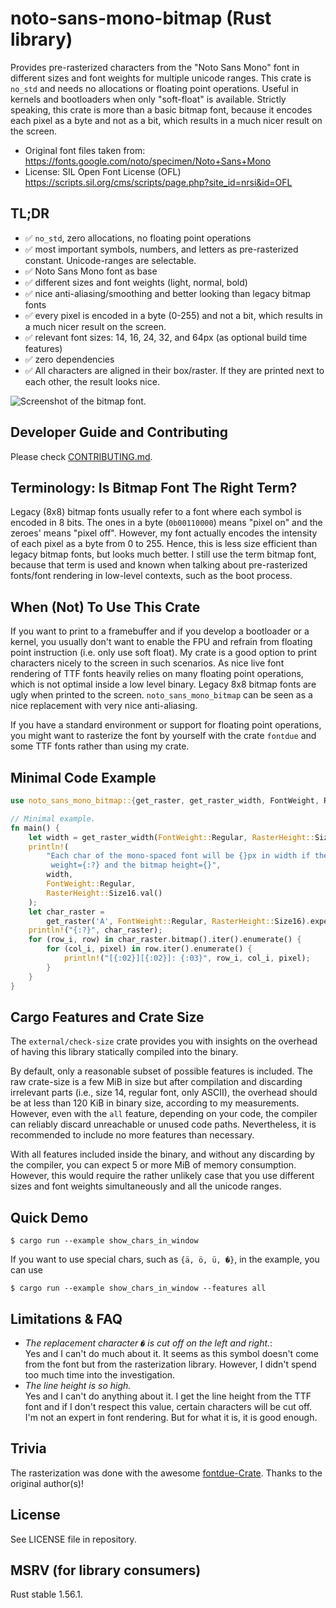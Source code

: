 # noto-sans-mono-bitmap (Rust library)

Provides pre-rasterized characters from the "Noto Sans Mono" font in different sizes and font
weights for multiple unicode ranges. This crate is `no_std` and needs no allocations or floating
point operations. Useful in kernels and bootloaders when only "soft-float" is available. Strictly
speaking, this crate is more than a basic bitmap font, because it encodes each pixel as a byte
and not as a bit, which results in a much nicer result on the screen.

* Original font files taken from: <https://fonts.google.com/noto/specimen/Noto+Sans+Mono>
* License: SIL Open Font License (OFL) <https://scripts.sil.org/cms/scripts/page.php?site_id=nrsi&id=OFL>


## TL;DR
* ✅ `no_std`, zero allocations, no floating point operations
* ✅ most important symbols, numbers, and letters as pre-rasterized constant. Unicode-ranges are selectable.
* ✅ Noto Sans Mono font as base
* ✅ different sizes and font weights (light, normal, bold)
* ✅ nice anti-aliasing/smoothing and better looking than legacy bitmap fonts
* ✅ every pixel is encoded in a byte (0-255) and not a bit, which results in a much nicer result on the screen.
* ✅ relevant font sizes: 14, 16, 24, 32, and 64px (as optional build time features)
* ✅ zero dependencies
* ✅ All characters are aligned in their box/raster. If they are printed next to each other, the result looks nice.

![Screenshot of the bitmap font.](screenshot_bitmap_font.png "Screenshot of the bitmap font.")

## Developer Guide and Contributing
Please check [CONTRIBUTING.md](./CONTRIBUTING.md).

## Terminology: Is Bitmap Font The Right Term?
Legacy (8x8) bitmap fonts usually refer to a font where each symbol is encoded in 8 bits. The ones in a byte
(`0b00110000`) means "pixel on" and the zeroes' means "pixel off". However, my font actually encodes the
intensity of each pixel as a byte from 0 to 255. Hence, this is less size efficient than legacy bitmap fonts,
but looks much better. I still use the term bitmap font, because that term is used and known when talking
about pre-rasterized fonts/font rendering in low-level contexts, such as the boot process.

## When (Not) To Use This Crate
If you want to print to a framebuffer and if you develop a bootloader or a kernel, you usually don't
want to enable the FPU and refrain from floating point instruction (i.e. only use soft float).
My crate is a good option to print characters nicely to the screen in such scenarios. As nice live
font rendering of TTF fonts heavily relies on many floating point operations, which is not optimal
inside a low level binary. Legacy 8x8 bitmap fonts are ugly when printed to the screen.
`noto_sans_mono_bitmap` can be seen as a nice replacement with very nice anti-aliasing.

If you have a standard environment or support for floating point operations, you might want
to rasterize the font by yourself with the crate `fontdue` and some TTF fonts rather than
using my crate.

## Minimal Code Example
```rust
use noto_sans_mono_bitmap::{get_raster, get_raster_width, FontWeight, RasterHeight};

// Minimal example.
fn main() {
    let width = get_raster_width(FontWeight::Regular, RasterHeight::Size16);
    println!(
        "Each char of the mono-spaced font will be {}px in width if the font \
         weight={:?} and the bitmap height={}",
        width,
        FontWeight::Regular,
        RasterHeight::Size16.val()
    );
    let char_raster =
        get_raster('A', FontWeight::Regular, RasterHeight::Size16).expect("unsupported char");
    println!("{:?}", char_raster);
    for (row_i, row) in char_raster.bitmap().iter().enumerate() {
        for (col_i, pixel) in row.iter().enumerate() {
            println!("[{:02}][{:02}]: {:03}", row_i, col_i, pixel);
        }
    }
}
```

## Cargo Features and Crate Size
The `external/check-size` crate provides you with insights on the overhead of
having this library statically compiled into the binary.

By default, only a reasonable subset of possible features is included. The raw crate-size is a few
MiB in size but after compilation and discarding irrelevant parts (i.e., size 14, regular font,
only ASCII), the overhead should be at less than 120 KiB in binary size, according to my
measurements. However, even with the `all` feature, depending on your code, the
compiler can reliably discard unreachable or unused code paths. Nevertheless, it
is recommended to include no more features than necessary.

With all features included inside the binary, and without any discarding by the compiler, you
can expect 5 or more MiB of memory consumption. However, this would require the rather unlikely
case that you use different sizes and font weights simultaneously and all the unicode ranges.


## Quick Demo
`$ cargo run --example show_chars_in_window`

If you want to use special chars, such as `{ä, ö, ü, �}`, in the example,
you can use

`$ cargo run --example show_chars_in_window --features all`

## Limitations & FAQ

- _The replacement character `�` is cut off on the left and right._: \
   Yes and I can't do much about it. It seems as this symbol doesn't come from
   the font but from the rasterization library. However, I didn't spend too
   much time into the investigation.
- _The line height is so high._ \
  Yes and I can't do anything about it. I get the line height from the TTF font
  and if I don't respect this value, certain characters will be cut off. I'm not
  an expert in font rendering. But for what it is, it is good enough.

## Trivia
The rasterization was done with the awesome [fontdue-Crate](https://crates.io/crates/fontdue).
Thanks to the original author(s)!

## License
See LICENSE file in repository.

## MSRV (for library consumers)
Rust stable 1.56.1.
